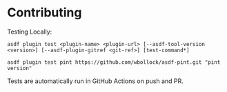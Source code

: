 # Contributing

Testing Locally:

```shell
asdf plugin test <plugin-name> <plugin-url> [--asdf-tool-version <version>] [--asdf-plugin-gitref <git-ref>] [test-command*]

asdf plugin test pint https://github.com/wbollock/asdf-pint.git "pint version"
```

Tests are automatically run in GitHub Actions on push and PR.

